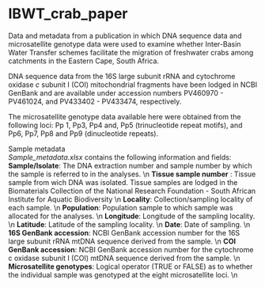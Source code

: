# IBWT_crab_paper
Data and metadata from a publication in which DNA sequence data and microsatellite genotype data were used to examine whether Inter-Basin Water Transfer schemes facilitate the migration of freshwater crabs among catchments in the Eastern Cape, South Africa.

DNA sequence data from the 16S large subunit rRNA and cytochrome oxidase _c_ subunit I (COI) mitochondrial fragments have been lodged in NCBI GenBank and are available under accession numbers PV460970 - PV461024, and PV433402 - PV433474, respectively.

The microsatellite genotype data available here were obtained from the following loci: Pp 1, Pp3, Pp4 and, Pp5 (trinucleotide repeat motifs), and Pp6, Pp7, Pp8 and Pp9 (dinucleotide repeats).

Sample metadata
<br>
_Sample_metadata.xlsx_ contains the following information and fields:
__Sample/Isolate__: The DNA extraction number and sample number by which the sample is referred to in the analyses. \n
__Tissue sample number__ : Tissue sample from wich DNA was isolated. Tissue samples are lodged in the Biomaterials Collection of the National Research Foundation - South African Institute for Aquatic Biodiversity \n 
__Locality__: Collection/sampling locality of each sample. \n
__Population__: Population sample to which sample was allocated for the analyses. \n
__Longitude__: Longitude of the sampling locality. \n
__Latitude__: Latitude of the sampling locality. \n
__Date__: Date of sampling. \n
__16S GenBank accession__: NCBI GenBank accession number for the 16S large subunit rRNA mtDNA sequence derived from the sample. \n
__COI GenBank accession__: NCBI GenBank accession number for the cytochrome c oxidase subunit I (COI) mtDNA sequence derived from the sample. \n
__Microsatellite genotypes__: Logical operator (TRUE or FALSE) as to whether the individual sample was genotyped at the eight microsatellite loci. \n



